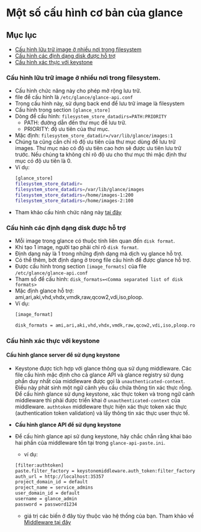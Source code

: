 # Một số cấu hình cơ bản của glance

## Mục lục
- [Cấu hình lữu trữ image ở nhiều nơi trong filesystem](#multi)
- [Cấu hình các định dạng disk được hỗ trợ](#format)
- [Cấu hình xác thực với keystone](#authkeystone)

<a name=multi></a>
### Cấu hình lữu trữ image ở nhiều nơi trong filesystem.
- Cấu hình chức năng này cho phép mở rộng lưu trữ.
- file để cấu hình là `/etc/glance/glance-api.conf`
- Trong cấu hình này, sử dụng back end để lưu trữ image là filesystem
- Cấu hình trong section `[glance_store]`
- Dòng để cấu hình: `filesystem_store_datadirs=PATH:PRIORITY`
	- PATH: đường dẫn đến thư mục để lưu trữ.
	- PRIORITY: độ ưu tiên của thư mục.
- Mặc định: `filesystem_store_datadir=/var/lib/glance/images:1`
- Chúng ta cũng cần chỉ rõ độ ưu tiên của thư mục dùng để lưu trữ images. Thư mục nào có độ ưu tiên cao hơn sẽ được ưu tiên lưu trữ trước. Nếu chúng ta không chỉ rõ độ ưu cho thư mục thì mặc định thư mục có độ ưu tiên là 0.
- Ví dụ:
	```sh
	[glance_store]
	filesystem_store_datadir=
	filesystem_store_datadirs=/var/lib/glance/images
	filesystem_store_datadirs=/home/images-1:200
	filesystem_store_datadirs=/home/images-2:100
	```
- Tham khảo cấu hình chức năng này [tại đây](../docs/Multi_store_locations.md)

<a name=format></a>
### Cấu hình các định dạng disk được hỗ trợ
- Mỗi image trong glance có thuộc tính liên quan đến `disk format`.
- Khi tạo 1 image, người tạo phải chỉ rõ `disk format`. 
- Định dạng này là 1 trong những định dạng mà dịch vụ glance hỗ trợ.
- Có thể thêm, bớt định dạng ở trong file cấu hình để được glance hỗ trợ.
- Được cấu hình trong section `[image_formats]` của file `/etc/glance/glance-api.conf`
- Tham số để cấu hình: `disk_formats=<Comma separated list of disk formats>`
- Mặc định glance hỗ trợ: ami,ari,aki,vhd,vhdx,vmdk,raw,qcow2,vdi,iso,ploop.
- Ví dụ:
	```sh
	[image_format]

	disk_formats = ami,ari,aki,vhd,vhdx,vmdk,raw,qcow2,vdi,iso,ploop.root-tar
	```

<a name=authkeystone></a>
### Cấu hình xác thực với keystone
#### Cấu hình glance server để sử dụng keystone
- Keystone được tích hợp với glance thông qua sử dụng middleware. Các file cấu hình mặc định cho cả glance API và glance registry sử dụng phần duy nhất của middleware được gọi là `unauthenticated-context`. Điều này phát sinh một ngữ cảnh yêu cầu chứa thông tin xác thực rỗng. Để cấu hình glance sử dụng keystone, xác thực token và trong ngữ cảnh middleware thì phải được triển khai ở `unauthenticated-context` của middleware. `authtoken` middleware thực hiện xác thực token xác thực (authentication token validation) và lấy thông tin xác thực user thực tế. 

- **Cấu hình glance API để sử dụng keystone**
- Để cấu hình glance api sử dung keystone, hãy chắc chắn rằng khai báo hai phần của middleware tồn tại trong `glance-api-paste.ini`.
	- ví dụ:
	```sh
	[filter:authtoken]
	paste.filter_factory = keystonemiddleware.auth_token:filter_factory
	auth_url = http://localhost:35357
	project_domain_id = default
	project_name = service_admins
	user_domain_id = default
	username = glance_admin
	password = password1234
	```
	- giá trị các biến ở đây tùy thuộc vào hệ thống của bạn. Tham khảo về [Middleware tại đây](../../Keystone/docs/Middlewarearchitecture.md)

